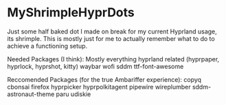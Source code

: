 # MyShrimpleHyprDots
Just some half baked dot I made on break for my current Hyprland usage, its shrimple.
This is mostly just for me to actually remember what to do to achieve a functioning setup.

Needed Packages (I think):
Mostly everything hyprland related (hyprpaper, hyprlock, hyprshot, kitty)
waybar
wofi
sddm
ttf-font-awesome

Reccomended Packages (for the true Ambariffer experience):
copyq
cbonsai
firefox
hyprpicker
hyprpolkitagent
pipewire
wireplumber
sddm-astronaut-theme
paru
udiskie
